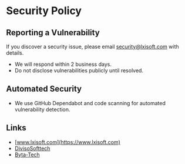 # Security Policy

## Reporting a Vulnerability
If you discover a security issue, please email [security@lxisoft.com](mailto:security@lxisoft.com) with details.

- We will respond within 2 business days.
- Do not disclose vulnerabilities publicly until resolved.

## Automated Security
- We use GitHub Dependabot and code scanning for automated vulnerability detection.

## Links
- [www.lxisoft.com](https://www.lxisoft.com)
- [DivisoSofttech](https://www.lxisoft.com/startups/diviso-softtech)
- [Byta-Tech](https://www.lxisoft.com/startups/byta-tech)
